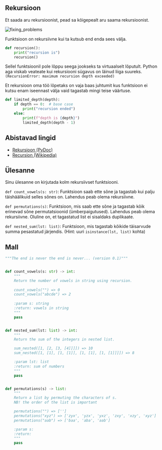 ## Rekursioon

Et saada aru rekursioonist, pead sa kõigepealt aru saama rekursioonist.

![fixing_problems](https://imgs.xkcd.com/comics/fixing_problems.png)

Funktsioon on rekursiivne kui ta kutsub end enda sees välja.

```python
def recursion():
    print("recursion is")
    recursion()
```

Sellel funktsioonil pole lõppu seega jookseks ta virtuaalselt lõputult. Python aga viskab veateate kui rekursiooni sügavus on läinud liiga suureks. ``(RecursionError: maximum recursion depth exceeded)``

Et rekursioon oma töö lõpetaks on vaja baas juhtumit kus funktsioon ei kutsu enam iseennast välja vaid tagastab mingi teise väärtuse.

```python
def limited_depth(depth):
    if depth == 0:  # base case
        print("recursion ended")
    else:
        print(f"depth is {depth}")
        limited_depth(depth - 1)
```

## Abistavad lingid

- [Rekursioon (PyDoc)](https://ained.ttu.ee/pydoc/recursion.html)
- [Recursion (Wikipedia)](https://en.wikipedia.org/wiki/Recursion)

## Ülesanne

Sinu ülesanne on kirjutada kolm rekursiivset funktsiooni.

``def count_vowels(s: str)``: Funktsioon saab ette sõne ja tagastab kui palju täishäälikuid selles sõnes on. Lahendus peab olema rekursiivne.

``def permutations(s)``: Funktsioon, mis saab ette sõne ja tagastab kõik erinevad sõne permutatsioonid (ümberpaigutused). Lahendus peab olema rekursiivne. Oluline on, et tagastatud list ei sisaldaks duplikaate.

``def nested_sum(lst: list)``: Funktsioon, mis tagastab kõikide täisarvude summa pesastatud järjendis. (Hint: uuri  ``isinstance(lst, list)`` kohta)

## Mall

```python
"""The end is never the end is never... (version 0.1)"""


def count_vowels(s: str) -> int:
    """
    Return the number of vowels in string using recursion.
 
    count_vowels("") => 0
    count_vowels("abcde") => 2
 
    :param s: string
    :return: vowels in string
    """
    pass


def nested_sum(lst: list) -> int:
    """
    Return the sum of the integers in nested list.

    sum_nested([1, [2, [3, [4]]]]) => 10
    sum_nested([1, [1], [1, [1]], [1, [1], [1, [1]]]]) => 8

    :param lst: list
    :return: sum of numbers
    """
    pass


def permutations(s) -> list:
    """
    Return a list by permuting the characters of s.
    NB! the order of the list is important

    permutations("") => ['']
    permutations("xyz") => ['zyx', 'yzx', 'yxz', 'zxy', 'xzy', 'xyz']
    permutations("aab") => ['baa', 'aba', 'aab']

    :param s:
    :return:
    """
    pass

```

